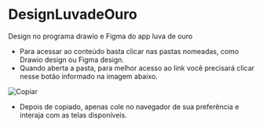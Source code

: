 # DesignLuvadeOuro
Design no programa drawio e Figma do app luva de ouro
   - Para acessar ao conteúdo basta clicar nas pastas nomeadas, como Drawio design ou Figma design.
   - Quando aberta a pasta, para melhor acesso ao link você precisará clicar nesse botão informado na imagem abaixo.
   
![Copiar](https://user-images.githubusercontent.com/80927804/201423453-baa153c3-7dfa-4f5d-99a4-0e0d9e570863.jpg)


  - Depois de copiado, apenas cole no navegador de sua preferência e interaja com as telas disponíveis.

